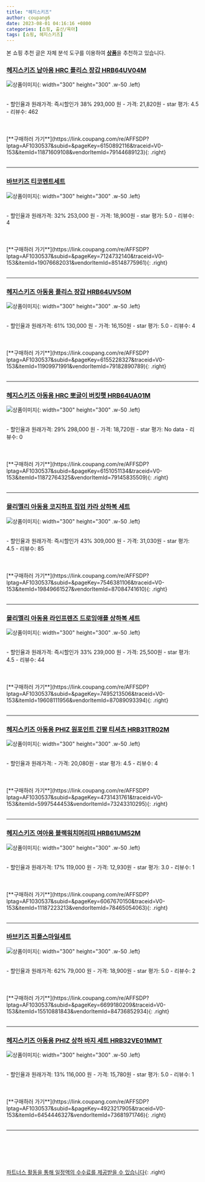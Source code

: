 ```yaml
---
title: "헤지스키즈"
author: coupang6
date: 2023-08-01 04:16:16 +0800
categories: [쇼핑, 출산/육아]
tags: [쇼핑, 헤지스키즈]
---
```


본 쇼핑 추천 글은 자체 분석 도구를 이용하여 [**상품**](https://link.coupang.com/a/bao1ui)을 추천하고 있습니다.

### [헤지스키즈 남아용 HRC 플리스 장갑 HRB64UV04M](https://link.coupang.com/re/AFFSDP?lptag=AF1030537&subid=&pageKey=6150892116&traceid=V0-153&itemId=11871609108&vendorItemId=79144689123)

![상품이미지](https://thumbnail9.coupangcdn.com/thumbnails/remote/230x230ex/image/retail/images/2021/10/29/16/5/8822aa6e-d32c-41f3-ba4c-70b734b55c72.jpg){: width="300" height="300" .w-50 .left}


<br>
- 할인율과 원래가격: 즉시할인가 38%  293,000   원
- 가격: 21,820원
- star 평가: 4.5
- 리뷰수: 462
<br>
<br>
<br>
<br>
[**구매하러 가기**](https://link.coupang.com/re/AFFSDP?lptag=AF1030537&subid=&pageKey=6150892116&traceid=V0-153&itemId=11871609108&vendorItemId=79144689123){: .right}
<br>
<br>

---

### [바브키즈 티코멘트세트](https://link.coupang.com/re/AFFSDP?lptag=AF1030537&subid=&pageKey=7124732140&traceid=V0-153&itemId=19076682031&vendorItemId=85148775961)

![상품이미지](https://thumbnail9.coupangcdn.com/thumbnails/remote/230x230ex/image/vendor_inventory/44a0/7ac9a6b9c009c24c8b3f5cea43460e4c8b24a02370fe4be77a2da1e739be.jpg){: width="300" height="300" .w-50 .left}


<br>
- 할인율과 원래가격: 32%  253,000   원
- 가격: 18,900원
- star 평가: 5.0
- 리뷰수: 4
<br>
<br>
<br>
<br>
[**구매하러 가기**](https://link.coupang.com/re/AFFSDP?lptag=AF1030537&subid=&pageKey=7124732140&traceid=V0-153&itemId=19076682031&vendorItemId=85148775961){: .right}
<br>
<br>

---

### [헤지스키즈 아동용 플리스 장갑 HRB64UV50M](https://link.coupang.com/re/AFFSDP?lptag=AF1030537&subid=&pageKey=6155228327&traceid=V0-153&itemId=11909971991&vendorItemId=79182890789)

![상품이미지](https://thumbnail7.coupangcdn.com/thumbnails/remote/230x230ex/image/retail/images/482385454814907-e98485ae-ce99-41e1-9fb2-bca03f7d5c96.jpg){: width="300" height="300" .w-50 .left}


<br>
- 할인율과 원래가격: 61%  130,000   원
- 가격: 16,150원
- star 평가: 5.0
- 리뷰수: 4
<br>
<br>
<br>
<br>
[**구매하러 가기**](https://link.coupang.com/re/AFFSDP?lptag=AF1030537&subid=&pageKey=6155228327&traceid=V0-153&itemId=11909971991&vendorItemId=79182890789){: .right}
<br>
<br>

---

### [헤지스키즈 아동용 HRC 뽀글이 버킷햇 HRB64UA01M](https://link.coupang.com/re/AFFSDP?lptag=AF1030537&subid=&pageKey=6151051134&traceid=V0-153&itemId=11872764325&vendorItemId=79145835509)

![상품이미지](https://thumbnail7.coupangcdn.com/thumbnails/remote/230x230ex/image/rs_quotation_api/cw9ldkab/8a3f487a6d49458d970a6e7deb26bcbd.jpg){: width="300" height="300" .w-50 .left}


<br>
- 할인율과 원래가격: 29%  298,000   원
- 가격: 18,720원
- star 평가: No data
- 리뷰수: 0
<br>
<br>
<br>
<br>
[**구매하러 가기**](https://link.coupang.com/re/AFFSDP?lptag=AF1030537&subid=&pageKey=6151051134&traceid=V0-153&itemId=11872764325&vendorItemId=79145835509){: .right}
<br>
<br>

---

### [몰리멜리 아동용 코지하프 집업 카라 상하복 세트](https://link.coupang.com/re/AFFSDP?lptag=AF1030537&subid=&pageKey=7546381106&traceid=V0-153&itemId=19849661527&vendorItemId=87084741610)

![상품이미지](https://thumbnail10.coupangcdn.com/thumbnails/remote/230x230ex/image/retail/images/2023/09/05/10/2/58a5b5af-14d4-4926-bbf1-11fdd4273567.jpg){: width="300" height="300" .w-50 .left}


<br>
- 할인율과 원래가격: 즉시할인가 43%  309,000   원
- 가격: 31,030원
- star 평가: 4.5
- 리뷰수: 85
<br>
<br>
<br>
<br>
[**구매하러 가기**](https://link.coupang.com/re/AFFSDP?lptag=AF1030537&subid=&pageKey=7546381106&traceid=V0-153&itemId=19849661527&vendorItemId=87084741610){: .right}
<br>
<br>

---

### [몰리멜리 아동용 라인프렌즈 드로잉애플 상하복 세트](https://link.coupang.com/re/AFFSDP?lptag=AF1030537&subid=&pageKey=7495213506&traceid=V0-153&itemId=19608111956&vendorItemId=87089093394)

![상품이미지](https://thumbnail8.coupangcdn.com/thumbnails/remote/230x230ex/image/retail/images/2023/09/05/16/2/c3e68797-eee2-460c-9685-20c82c66e0cf.jpg){: width="300" height="300" .w-50 .left}


<br>
- 할인율과 원래가격: 즉시할인가 33%  239,000   원
- 가격: 25,500원
- star 평가: 4.5
- 리뷰수: 44
<br>
<br>
<br>
<br>
[**구매하러 가기**](https://link.coupang.com/re/AFFSDP?lptag=AF1030537&subid=&pageKey=7495213506&traceid=V0-153&itemId=19608111956&vendorItemId=87089093394){: .right}
<br>
<br>

---

### [헤지스키즈 아동용 PHIZ 원포인트 긴팔 티셔츠 HRB31TR02M](https://link.coupang.com/re/AFFSDP?lptag=AF1030537&subid=&pageKey=4731431761&traceid=V0-153&itemId=5997544453&vendorItemId=73243310295)

![상품이미지](https://thumbnail10.coupangcdn.com/thumbnails/remote/230x230ex/image/retail/images/189653110987267-95aebd3c-787a-4ac9-b33d-8393970f246a.jpg){: width="300" height="300" .w-50 .left}


<br>
- 할인율과 원래가격: 
- 가격: 20,080원
- star 평가: 4.5
- 리뷰수: 4
<br>
<br>
<br>
<br>
[**구매하러 가기**](https://link.coupang.com/re/AFFSDP?lptag=AF1030537&subid=&pageKey=4731431761&traceid=V0-153&itemId=5997544453&vendorItemId=73243310295){: .right}
<br>
<br>

---

### [헤지스키즈 여아용 블랙워치머리띠 HRB61UM52M](https://link.coupang.com/re/AFFSDP?lptag=AF1030537&subid=&pageKey=6067670150&traceid=V0-153&itemId=11187223213&vendorItemId=78465054063)

![상품이미지](https://thumbnail9.coupangcdn.com/thumbnails/remote/230x230ex/image/rs_quotation_api/nka0tosg/b011f01838c34b288b660b54d007713a.jpg){: width="300" height="300" .w-50 .left}


<br>
- 할인율과 원래가격: 17%  119,000   원
- 가격: 12,930원
- star 평가: 3.0
- 리뷰수: 1
<br>
<br>
<br>
<br>
[**구매하러 가기**](https://link.coupang.com/re/AFFSDP?lptag=AF1030537&subid=&pageKey=6067670150&traceid=V0-153&itemId=11187223213&vendorItemId=78465054063){: .right}
<br>
<br>

---

### [바브키즈 피플스마일세트](https://link.coupang.com/re/AFFSDP?lptag=AF1030537&subid=&pageKey=6699180209&traceid=V0-153&itemId=15510881843&vendorItemId=84736852934)

![상품이미지](https://thumbnail10.coupangcdn.com/thumbnails/remote/230x230ex/image/vendor_inventory/c5c7/61f69120dfad1b219263c17008424186ea73cbe8eb5cdf899758308af868.jpg){: width="300" height="300" .w-50 .left}


<br>
- 할인율과 원래가격: 62%  79,000   원
- 가격: 18,900원
- star 평가: 5.0
- 리뷰수: 2
<br>
<br>
<br>
<br>
[**구매하러 가기**](https://link.coupang.com/re/AFFSDP?lptag=AF1030537&subid=&pageKey=6699180209&traceid=V0-153&itemId=15510881843&vendorItemId=84736852934){: .right}
<br>
<br>

---

### [헤지스키즈 아동용 PHIZ 상하 바지 세트 HRB32VE01MMT](https://link.coupang.com/re/AFFSDP?lptag=AF1030537&subid=&pageKey=4923217905&traceid=V0-153&itemId=6454446327&vendorItemId=73681971746)

![상품이미지](https://thumbnail6.coupangcdn.com/thumbnails/remote/230x230ex/image/rs_quotation_api/e3cguemw/b344857ece454c7082a37df069d697aa.jpg){: width="300" height="300" .w-50 .left}


<br>
- 할인율과 원래가격: 13%  116,000   원
- 가격: 15,780원
- star 평가: 5.0
- 리뷰수: 1
<br>
<br>
<br>
<br>
[**구매하러 가기**](https://link.coupang.com/re/AFFSDP?lptag=AF1030537&subid=&pageKey=4923217905&traceid=V0-153&itemId=6454446327&vendorItemId=73681971746){: .right}
<br>
<br>

---
<br><br><br><br><br> [파트너스 활동을 통해 일정액의 수수료를 제공받을 수 있습니다](https://link.coupang.com/a/bao1ui){: .right}